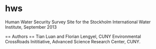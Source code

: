 hws
===

Human Water Security Survey Site for the Stockholm International Water Institute, September 2013

== Authors ==
Tian Luan and Florian Lengyel, CUNY Environmental CrossRoads Inititiative, Advanced Science Research Center, CUNY.
